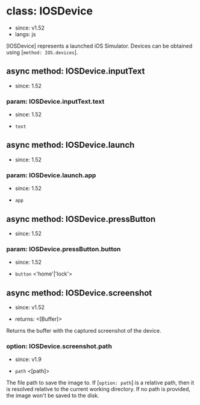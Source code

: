 # class: IOSDevice
* since: v1.52
* langs: js

[IOSDevice] represents a launched iOS Simulator. Devices can be obtained using [`method: IOS.devices`].

## async method: IOSDevice.inputText
* since: 1.52

### param: IOSDevice.inputText.text
* since: 1.52
- `text` <string>

## async method: IOSDevice.launch
* since: 1.52

### param: IOSDevice.launch.app
* since: 1.52
- `app` <string>

## async method: IOSDevice.pressButton
* since: 1.52

### param: IOSDevice.pressButton.button
* since: 1.52
- `button` <'home'|'lock'>

## async method: IOSDevice.screenshot
* since: v1.52
- returns: <[Buffer]>

Returns the buffer with the captured screenshot of the device.

### option: IOSDevice.screenshot.path
* since: v1.9
- `path` <[path]>

The file path to save the image to. If [`option: path`] is a
relative path, then it is resolved relative to the current working directory. If no path is provided, the image won't be
saved to the disk.

